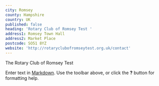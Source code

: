 ```yaml
---
city: Romsey
county: Hampshire
country: UK
published: false
heading: 'Rotary Club of Romsey Test '
address1: Romsey Town Hall
address2: Market Place
postcode: SO51 8YZ
website: 'http://rotaryclubofromseytest.org.uk/contact'
---
```

The Rotary Club of Romsey Test

Enter text in [Markdown](http://daringfireball.net/projects/markdown/). Use the toolbar above, or click the **?** button for formatting help.
